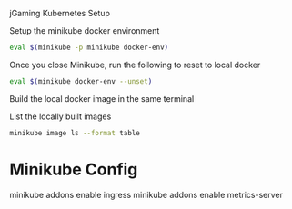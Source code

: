 jGaming Kubernetes Setup

Setup the minikube docker environment
```bash
eval $(minikube -p minikube docker-env)
```

Once you close Minikube, run the following to reset to local docker
```bash
eval $(minikube docker-env --unset)
```

Build the local docker image in the same terminal

List the locally built images
```bash
minikube image ls --format table
```

# Minikube Config
minikube addons enable ingress
minikube addons enable metrics-server
